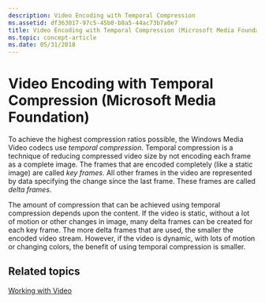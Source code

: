 ```yaml
---
description: Video Encoding with Temporal Compression
ms.assetid: df363017-97c5-45b0-b8a5-44ac73b7a0e7
title: Video Encoding with Temporal Compression (Microsoft Media Foundation)
ms.topic: concept-article
ms.date: 05/31/2018
---
```


# Video Encoding with Temporal Compression (Microsoft Media Foundation)

To achieve the highest compression ratios possible, the Windows Media Video codecs use *temporal compression*. Temporal compression is a technique of reducing compressed video size by not encoding each frame as a complete image. The frames that are encoded completely (like a static image) are called *key frames*. All other frames in the video are represented by data specifying the change since the last frame. These frames are called *delta frames*.

The amount of compression that can be achieved using temporal compression depends upon the content. If the video is static, without a lot of motion or other changes in image, many delta frames can be created for each key frame. The more delta frames that are used, the smaller the encoded video stream. However, if the video is dynamic, with lots of motion or changing colors, the benefit of using temporal compression is smaller.

## Related topics

<dl> <dt>

[Working with Video](workingwithvideo.md)
</dt> </dl>

 

 



